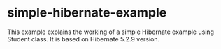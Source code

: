 # simple-hibernate-example
This example explains the working of a simple Hibernate example using Student class.
It is based on Hibernate 5.2.9 version.
